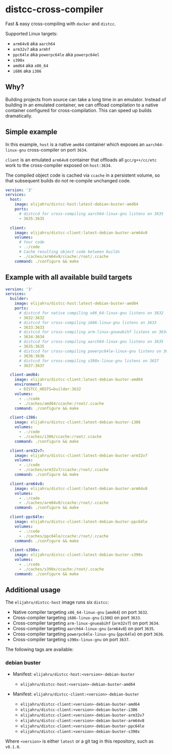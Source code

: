 # distcc-cross-compiler

Fast & easy cross-compiling with `docker` and `distcc`.

Supported Linux targets:

* `arm64v8` aka `aarch64`
* `arm32v7` aka `armhf`
* `ppc64le` aka `powerpc64le` aka `powerpc64el`
* `s390x`
* `amd64` aka `x86_64`
* `i686` aka `i386`

## Why?

Building projects from source can take a long time in an emulator. Instead of building in an emulated container, we can offload compilation to a native container configured for cross-compilation. This can speed up builds dramatically.

## Simple example

In this example, `host` is a native `amd64` container which exposes an `aarch64-linux-gnu` cross-compiler on port `3634`.

`client` is an emulated `arm64v8` container that offloads all `gcc/g++/cc/etc` work to the cross-compiler exposed on `host:3634`.

The compiled object code is cached via `ccache` in a persistent volume, so that subsequent builds do not re-compile unchanged code.

```yml
version: '3'
services:
  host:
    image: elijahru/distcc-host:latest-debian-buster-amd64
    ports:
      # distccd for cross-compiling aarch64-linux-gnu listens on 3635
      - 3635:3635

  client:
    image: elijahru/distcc-client:latest-debian-buster-arm64v8
    volumes:
      # Your code
      - .:/code
      # Cache resulting object code between builds
      - ./caches/arm64v8/ccache:/root/.ccache
    command: ./configure && make
```

## Example with all available build targets

```yml
version: '3'
services:
  builder:
    image: elijahru/distcc-host:latest-debian-buster-amd64
    ports:
      # distccd for native compiling x86_64-linux-gnu listens on 3632
      - 3632:3632
      # distccd for cross-compiling i686-linux-gnu listens on 3633
      - 3633:3633
      # distccd for cross-compiling arm-linux-gnueabihf listens on 3634
      - 3634:3634
      # distccd for cross-compiling aarch64-linux-gnu listens on 3635
      - 3635:3635
      # distccd for cross-compiling powerpc64le-linux-gnu listens on 3636
      - 3636:3636
      # distccd for cross-compiling s390x-linux-gnu listens on 3637
      - 3637:3637

  client-amd64:
    image: elijahru/distcc-client:latest-debian-buster-amd64
    environment:
      - DISTCC_HOSTS=builder:3632
    volumes:
      - .:/code
      - ./caches/amd64/ccache:/root/.ccache
    command: ./configure && make

  client-i386:
    image: elijahru/distcc-client:latest-debian-buster-i386
    volumes:
      - .:/code
      - ./caches/i386/ccache:/root/.ccache
    command: ./configure && make

  client-arm32v7:
    image: elijahru/distcc-client:latest-debian-buster-arm32v7
    volumes:
      - .:/code
      - ./caches/arm32v7/ccache:/root/.ccache
    command: ./configure && make

  client-arm64v8:
    image: elijahru/distcc-client:latest-debian-buster-arm64v8
    volumes:
      - .:/code
      - ./caches/arm64v8/ccache:/root/.ccache
    command: ./configure && make

  client-ppc64le:
    image: elijahru/distcc-client:latest-debian-buster-ppc64le
    volumes:
      - .:/code
      - ./caches/ppc64le/ccache:/root/.ccache
    command: ./configure && make

  client-s390x:
    image: elijahru/distcc-client:latest-debian-buster-s390x
    volumes:
      - .:/code
      - ./caches/s390x/ccache:/root/.ccache
    command: ./configure && make
```

## Additional usage

The `elijahru/distcc-host` image runs six `distcc`:

* Native compiler targeting `x86_64-linux-gnu` (`amd64`) on port `3632`.
* Cross-compiler targeting `i686-linux-gnu` (`i386`) on port `3633`.
* Cross-compiler targeting `arm-linux-gnueabihf` (`arm32v7`) on port `3634`.
* Cross-compiler targeting `aarch64-linux-gnu` (`arm64v8`) on port `3635`.
* Cross-compiler targeting `powerpc64le-linux-gnu` (`ppc64le`) on port `3636`.
* Cross-compiler targeting `s390x-linux-gnu` on port `3637`.

The following tags are available:

### debian buster

* Manifest: `elijahru/distcc-host:<version>-debian-buster`
  * `elijahru/distcc-host:<version>-debian-buster-amd64`

* Manifest: `elijahru/distcc-client:<version>-debian-buster`
  * `elijahru/distcc-client:<version>-debian-buster-amd64`
  * `elijahru/distcc-client:<version>-debian-buster-i386`
  * `elijahru/distcc-client:<version>-debian-buster-arm32v7`
  * `elijahru/distcc-client:<version>-debian-buster-arm64v8`
  * `elijahru/distcc-client:<version>-debian-buster-ppc64le`
  * `elijahru/distcc-client:<version>-debian-buster-s390x`

Where `<version>` is either `latest` or a git tag in this repository, such as `v0.1.0`.
